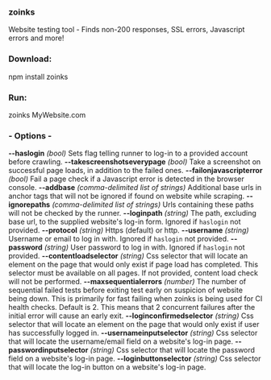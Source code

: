 ### zoinks
Website testing tool - Finds non-200 responses, SSL errors, Javascript errors and more!

### Download:
npm install zoinks

### Run:
zoinks MyWebsite.com

### - Options -
**--haslogin** *(bool)* Sets flag telling runner to log-in to a provided account before crawling.
**--takescreenshotseverypage** *(bool)* Take a screenshot on successful page loads, in addition to the failed ones.
**--failonjavascripterror** *(bool)* Fail a page check if a Javascript error is detected in the browser console.
**--addbase** *(comma-delimited list of strings)* Additional base urls in anchor tags that will not be ignored if found on website while scraping.
**--ignorepaths** *(comma-delimited list of strings)* Urls containing these paths will not be checked by the runner.
**--loginpath** *(string)* The path, excluding base url, to the supplied website's log-in form. Ignored if `haslogin` not provided.
**--protocol** *(string)* Https (default) or http.
**--username** *(string)* Username or email to log in with. Ignored if `haslogin` not provided.
**--password** *(string)* User password to log in with. Ignored if `haslogin` not provided.
**--contentloadselector** *(string)* Css selector that will locate an element on the page that would only exist if page load has completed. This selector must be available on all pages. If not provided, content load check will not be performed.
**--maxsequentialerrors** *(number)* The number of sequential failed tests before exiting test early on suspicion of website being down. This is primarily for fast failing when zoinks is being used for CI health checks. Default is 2. This means that 2 concurrent failures after the initial error will cause an early exit.
**--loginconfirmedselector** *(string)* Css selector that will locate an element on the page that would only exist if user has successfully logged in.
**--usernameinputselector** *(string)* Css selector that will locate the username/email field on a website's log-in page.
**--passwordinputselector** *(string)* Css selector that will locate the password field on a website's log-in page.
**--loginbuttonselector** *(string)* Css selector that will locate the log-in button on a website's log-in page.
